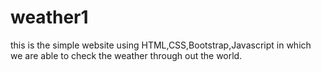 # weather1
this is the simple website using HTML,CSS,Bootstrap,Javascript in which we are able to check the weather through out the world.
